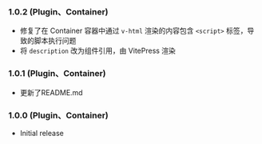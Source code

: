 ### 1.0.2 (Plugin、Container)

- 修复了在 Container 容器中通过 `v-html` 渲染的内容包含 `<script>` 标签，导致的脚本执行问题
- 将 `description` 改为组件引用，由 VitePress 渲染

### 1.0.1 (Plugin、Container)

- 更新了README.md

### 1.0.0 (Plugin、Container)

- Initial release
